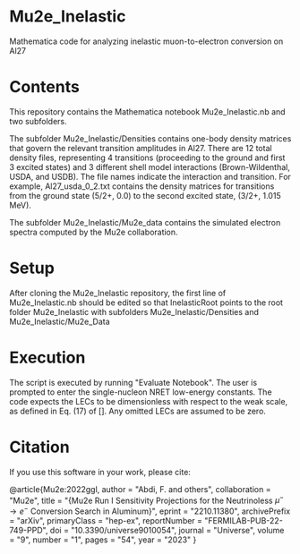 # Mu2e_Inelastic
Mathematica code for analyzing inelastic muon-to-electron conversion on Al27

# Contents
This repository contains the Mathematica notebook Mu2e_Inelastic.nb and two subfolders. 

The subfolder Mu2e_Inelastic/Densities contains one-body density matrices that govern the relevant transition amplitudes in Al27. There are 12 total density files, representing 4 transitions (proceeding to the ground and first 3 excited states) and 3 different shell model interactions (Brown-Wildenthal, USDA, and USDB). The file names indicate the interaction and transition. For example, Al27_usda_0_2.txt contains the density matrices for transitions from the ground state (5/2+, 0.0) to the second excited state, (3/2+, 1.015 MeV).

The subfolder Mu2e_Inelastic/Mu2e_data contains the simulated electron spectra computed by the Mu2e collaboration. 

# Setup
After cloning the Mu2e_Inelastic repository, the first line of Mu2e_Inelastic.nb should be edited so that InelasticRoot points to the root folder Mu2e_Inelastic with subfolders Mu2e_Inelastic/Densities and Mu2e_Inelastic/Mu2e_Data

# Execution
The script is executed by running "Evaluate Notebook". The user is prompted to enter the single-nucleon NRET low-energy constants. The code expects the LECs to be dimensionless with respect to the weak scale, as defined in Eq. (17) of []. Any omitted LECs are assumed to be zero.

# Citation
If you use this software in your work, please cite:

@article{Mu2e:2022ggl,
    author = "Abdi, F. and others",
    collaboration = "Mu2e",
    title = "{Mu2e Run I Sensitivity Projections for the Neutrinoless $\mu^- \to e^-$ Conversion Search in Aluminum}",
    eprint = "2210.11380",
    archivePrefix = "arXiv",
    primaryClass = "hep-ex",
    reportNumber = "FERMILAB-PUB-22-749-PPD",
    doi = "10.3390/universe9010054",
    journal = "Universe",
    volume = "9",
    number = "1",
    pages = "54",
    year = "2023"
}


